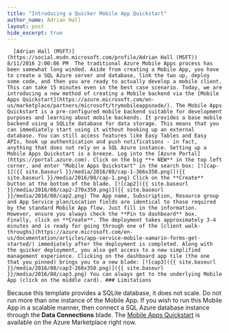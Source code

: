 ```yaml
---
title: "Introducing a Quicker Mobile App Quickstart"
author_name: Adrian Hall 
layout: post
hide_excerpt: true
---
```

      [Adrian Hall (MSFT)](https://social.msdn.microsoft.com/profile/Adrian Hall (MSFT))  8/11/2016 2:00:06 PM  The traditional Azure Mobile Apps process has been somewhat long winded. Aside from creating a Mobile App, you have to create a SQL Azure server and database, link the two up, deploy some code, and then you are ready to actually develop a mobile client. This can take 15 minutes even in the best case scenario. Today, we are introducing a new method of creating a Mobile backend via the [Mobile Apps Quickstart](https://azure.microsoft.com/en-us/marketplace/partners/microsoft/trymobileappsnode/). The Mobile Apps Quickstart is a pre-configured mobile backend suitable for development purposes and learning about mobile backends. It provides a base mobile backend using a SQLite database for data storage. This means that you can immediately start using it without hooking up an external database. You can still access features like Easy Tables and Easy APIs, hook up authentication and push notifications - in fact, anything that does not rely on a SQL Azure instance. Setting up a Mobile Apps Quickstart is a breeze. Log into the [Azure Portal](https://portal.azure.com). Click on the big **+ NEW** in the top left corner, and enter "Mobile Apps Quickstart" in the search box: [![cap-1]({{ site.baseurl }}/media/2016/08/cap-1-366x350.png)]({{ site.baseurl }}/media/2016/08/cap-1.png) Click on the **Create** button at the bottom of the blade. [![cap2]({{ site.baseurl }}/media/2016/08/cap2-270x350.png)]({{ site.baseurl }}/media/2016/08/cap2.png) The App name, Subscription, Resource group and App Service plan/Location fields are identical to those required by the standard Mobile App flow. Just fill in the information. However, ensure you always check the **Pin to dashboard** box. Finally, click on **Create**. The deployment takes approximately 3-4 minutes and is ready for going through one of the [client walk-throughs](https://azure.microsoft.com/en-us/documentation/articles/app-service-mobile-xamarin-forms-get-started/) immediately after the deployment is completed. Along with the quicker deployment, you also get access to a new simplified management experience. Clicking on the dashboard app tile (the one that you pinned) brings you to a new blade: [![cap3]({{ site.baseurl }}/media/2016/08/cap3-268x350.png)]({{ site.baseurl }}/media/2016/08/cap3.png) You can always get to the underlying Mobile App (click on the middle card). ### Limitations

 Because this template provides a SQLite database, it does not scale. Do not run more than one instance of the Mobile App. If you wish to run this Mobile App in a scalable manner, then connect a SQL Azure database instance through the **Data Connections** blade. The [Mobile Apps Quickstart](https://azure.microsoft.com/en-us/marketplace/partners/microsoft/trymobileappsnode/) is available on the Azure Marketplace right now.     